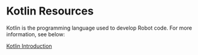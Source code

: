 # Kotlin Resources

Kotlin is the programming language used to develop Robot code. For more information, see below:

[Kotlin Introduction](https://play.kotlinlang.org/byExample/01_introduction/01_Hello%20world)